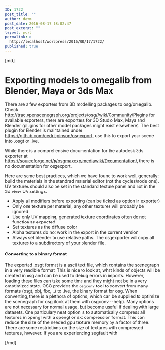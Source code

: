 ```yaml
---
ID: 1722
post_title: ""
author: davm
post_date: 2016-08-17 08:02:47
post_excerpt: ""
layout: post
permalink: >
  http://localhost/wordpress/2016/08/17/1722/
published: true
---
```

[md]


# Exporting models to omegalib from Blender, Maya or 3ds Max

There are a few exporters from 3D modelling packages to osg/omegalib. 
Check http://trac.openscenegraph.org/projects/osg//wiki/Community/Plugins for available exporters, there are exporters for 3D Studio Max, Maya and Blender (plugins for other model packages might exist elsewhere). The best plugin for Blender is maintained under https://github.com/cedricpinson/osgexport, use this to export your scene into .osgt or .ive.

While there is a comprehensive documentation for the autodesk 3ds exporter at https://sourceforge.net/p/osgmaxexp/mediawiki/Documentation/, there is no documentation for osgexport.

Here are some best practices, which we have found to work well, generally:
build the materials in the standrad material editor (not the cycles/node one). UV textures should also be  set in the standard texture panel and not in the 3d view UV settings.


* Apply all modifiers before exporting (can be ticked as option in exporter)
* Only one texture per material, any other textures will probably be ignored
* Use only UV mapping, generated texture coordinates often do not function as expected
* Set textures as the diffuse color 
* Alpha textures do not work in the export in the current version
* Always set blender to use relative paths. The osgexporter will copy all textures to a subdirectory of your blender file.

#### Converting to a binary format

The exported .osgt format is a ascii text file, which contains the scenegraph in a very readible format. This is nice to look at, what kinds of objects will be created in osg and can be used to debug errors in imports. However, loading these files can take some time and they might not be in a very omptimized state. OSG provides the `osgconv` tool to convert from many formats (osgt, obj, fbx, ..) to .ive, the binary format for osg. When converting, there is a plethora of options, which can be supplied to optimize the scenegraph for osg (look at them with osgconv --help). 
Many options are not necessary for normal usage, but become useful if dealing with large datasets. One particulary neat option is to automatically compress all textures in opengl with a opengl or dxt compression format. This can reduce the size of the needed gpu texture memory by a factor of three. There are some restrictions on the size of textures with compressed textures, however. If you are experiencing segfault with


[/md]